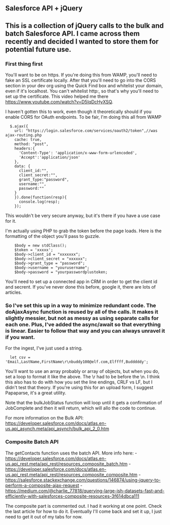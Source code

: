 ## Salesforce API + jQuery
## This is a collection of jQuery calls to the bulk and batch Salesforce API. I came across them recently and decided I wanted to store them for potential future use. 

### First thing first

You'll want to be on https. If you're doing this from WAMP, you'll need to fake an SSL certificate locally. After that you'll need to go into the CORS section in your dev org using the Quick Find box and whitelist your domain, even if it's localhost. You can't whitelist http:, so that's why you'll need to set up the certificate. This video helped me there https://www.youtube.com/watch?v=D5IqDcHyXSQ.

I haven't gotten this to work, even though it theoretically should if you enable CORS for OAuth endpoints. To be fair, I'm doing this all from WAMP
```
  $.ajax({
    url: "https://login.salesforce.com/services/oauth2/token",//was ajax-routing.php
    cache: true,
    method: "post",
    headers:{
      'Content-Type': 'application/x-www-form-urlencoded',
      'Accept':'application/json'
    },
    data: {
      client_id:"",
      client_secret:"",
      grant_type:"password",
      username:"",
      password:""
    }
    }).done(function(resp){  
      console.log(resp);
    });
```


This wouldn't be very secure anyway, but it's there if you have a use case for it. 

I'm actually using PHP to grab the token before the page loads. Here is the formatting of the object you'll pass to guzzle.

```
    $body = new stdClass();
    $token = 'xxxxx';
    $body->client_id = "xxxxxxx";
    $body->client_secret = "xxxxxx";
    $body->grant_type = "password";
    $body->username = "yourusername";
    $body->password = "yourpasswordplustoken;
```

You'll need to set up a connected app in CRM in order to get the client id and secrent. If you've never done this before, google it, there are lots of articles. 

### So I've set this up in a way to minimize redundant code. The doAjaxAsync function is reused by all of the calls. It makes it slightly messier, but not as messy as using separate calls for each one. Plus, I've added the async/await so that everything is linear. Easier to follow that way and you can always unravel it if you want. 

For the ingest, I've just used a string.
```
  let csv = 'Email,LastName,FirstName\r\nbuddy100@elf.com,Elffff,Budddddy';
```

You'll want to use an array probably or array of objects, but when you do, set a loop to format it like the above. The \r had to be before the \n. I think this also has to do with how you set the line endings, CRLF vs LF, but I didn't test that theory. If you're using this for an upload form, I suggest Papaparse, it's a great utility.

Note that the bulkJobStatus function will loop until it gets a confirmation of JobComplete and then it will return, which will allo the code to continue. 

For more information on the Bulk API: https://developer.salesforce.com/docs/atlas.en-us.api_asynch.meta/api_asynch/bulk_api_2_0.htm

### Composite Batch API
The getContacts function uses the batch API. More info here: 
-https://developer.salesforce.com/docs/atlas.en-us.api_rest.meta/api_rest/resources_composite_batch.htm
-https://developer.salesforce.com/docs/atlas.en-us.api_rest.meta/api_rest/resources_composite_composite.htm
-https://salesforce.stackexchange.com/questions/146874/using-jquery-to-perform-a-composite-ajax-request
-https://medium.com/@charlie_77818/querying-large-ish-datasets-fast-and-efficiently-with-salesforces-composite-resources-3f614dbca111

The composite part is commented out. I had it working at one point. Check the last article for how to do it. Eventually I'll come back and set it up, I just need to get it out of my tabs for now. 